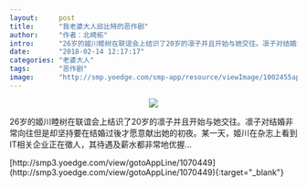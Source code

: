 ```yaml
---
layout:     post
title:      "我老婆大人邱比特的恶作剧"
author:     "作者：北崎拓"
intro:      "26岁的姬川睦树在联谊会上结识了20岁的凛子并且开始与她交往。凛子对结婚非常向往但是却坚持要在结婚过後才愿意献出她的初夜。某一天，姬川在杂志上看到IT相关企业正在徵人，其待遇及薪水都非常地优握…"
date:       "2018-02-14 12:17:17"
categories: "老婆大人"
tags:       "恶作剧"
image:      "http://smp.yoedge.com/smp-app/resource/viewImage/1002455appline.png"
---
```

<div style="text-align: center">
<p><img src="http://smp.yoedge.com/smp-app/resource/viewImage/1002455appline.png"/></p>
</div>
<p class="post-meta">
<span>26岁的姬川睦树在联谊会上结识了20岁的凛子并且开始与她交往。凛子对结婚非常向往但是却坚持要在结婚过後才愿意献出她的初夜。某一天，姬川在杂志上看到IT相关企业正在徵人，其待遇及薪水都非常地优握…</span>
</p>
[http://smp3.yoedge.com/view/gotoAppLine/1070449](http://smp3.yoedge.com/view/gotoAppLine/1070449){:target="_blank"}


